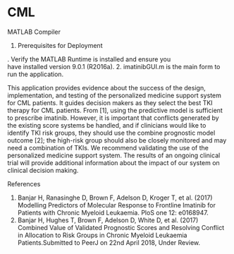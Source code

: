 # CML


MATLAB Compiler

1. Prerequisites for Deployment 

. Verify the MATLAB Runtime is installed and ensure you    
  have installed version 9.0.1 (R2016a). 
2. imatinibGUI.m is the main form to run the application.


This application provides evidence about the success of the design, implementation, and testing of the personalized medicine support system for CML patients. It guides decision makers as they select the best TKI therapy for CML patients. From [1], using the predictive model is sufficient to prescribe imatinib. However, it is important that conflicts generated by the existing score systems be handled, and if clinicians would like to identify TKI risk groups, they should use the combine prognostic model outcome [2]; the high-risk group should also be closely monitored and may need a combination of TKIs. 
We recommend validating the use of the personalized medicine support system. The results of an ongoing clinical trial will provide additional information about the impact of our system on clinical decision making.

References
1.	Banjar H, Ranasinghe D, Brown F, Adelson D, Kroger T, et al. (2017) Modelling Predictors of Molecular Response to Frontline Imatinib for Patients with Chronic Myeloid Leukaemia. PloS one 12: e0168947.
2.	Banjar H, Hughes T, Brown F, Adelson D, White D, et al. (2017) Combined Value of Validated Prognostic Scores and Resolving Conflict in Allocation to Risk Groups in Chronic Myeloid Leukaemia Patients.Submitted to PeerJ on  22nd April 2018, Under Review.

